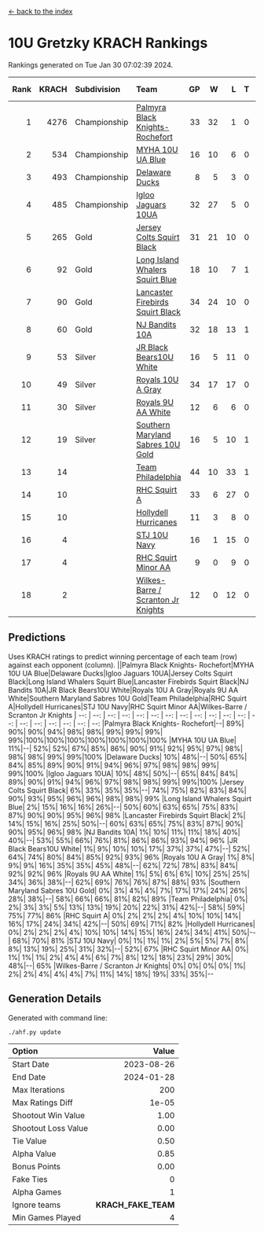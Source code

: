 [<- back to the index](readme.md)
# 10U Gretzky KRACH Rankings
Rankings generated on Tue Jan 30 07:02:39 2024.

Rank|KRACH|Subdivision|Team|GP|W|L|T|OTW|OTL|SoS|Exp Wins|Win Diff
---:|---:|:---|:---|---:|---:|---:|---:|---:|---:|---:|---:|---:
1|4276|Championship|[Palmyra Black Knights- Rochefort](https://gamesheetstats.com/seasons/3659/teams/140260/schedule)|33|32|1|0|0|1|159|32.8|-0.0
2|534|Championship|[MYHA 10U UA Blue](https://gamesheetstats.com/seasons/3659/teams/140258/schedule)|16|10|6|0|0|0|1140|10.8|-0.0
3|493|Championship|[Delaware Ducks](https://gamesheetstats.com/seasons/3659/teams/140218/schedule)|8|5|3|0|0|0|1454|5.8|-0.0
4|485|Championship|[Igloo Jaguars 10UA](https://gamesheetstats.com/seasons/3659/teams/140253/schedule)|32|27|5|0|0|1|231|27.9|0.0
5|265|Gold|[Jersey Colts Squirt Black](https://gamesheetstats.com/seasons/3659/teams/140254/schedule)|31|21|10|0|1|3|592|21.9|0.0
6|92|Gold|[Long Island Whalers Squirt Blue](https://gamesheetstats.com/seasons/3659/teams/140257/schedule)|18|10|7|1|0|0|518|11.4|0.0
7|90|Gold|[Lancaster Firebirds Squirt Black](https://gamesheetstats.com/seasons/3659/teams/140256/schedule)|34|24|10|0|2|1|319|24.9|0.0
8|60|Gold|[NJ Bandits 10A](https://gamesheetstats.com/seasons/3659/teams/140259/schedule)|32|18|13|1|0|1|113|19.4|0.0
9|53|Silver|[JR Black Bears10U White](https://gamesheetstats.com/seasons/3659/teams/140255/schedule)|16|5|11|0|1|1|911|5.9|0.0
10|49|Silver|[Royals 10U A Gray](https://gamesheetstats.com/seasons/3659/teams/140262/schedule)|34|17|17|0|2|2|470|17.9|0.0
11|30|Silver|[Royals 9U AA White](https://gamesheetstats.com/seasons/3659/teams/140225/schedule)|12|6|6|0|0|0|65|6.9|0.0
12|19|Silver|[Southern Maryland Sabres 10U Gold](https://gamesheetstats.com/seasons/3659/teams/140263/schedule)|16|5|10|1|2|0|82|6.4|0.0
13|14||[Team Philadelphia](https://gamesheetstats.com/seasons/3659/teams/140226/schedule)|44|10|33|1|0|2|696|11.4|0.0
14|10||[RHC Squirt A](https://gamesheetstats.com/seasons/3659/teams/140261/schedule)|33|6|27|0|2|0|125|6.9|0.0
15|10||[Hollydell Hurricanes](https://gamesheetstats.com/seasons/3659/teams/140220/schedule)|11|3|8|0|0|0|136|3.9|0.0
16|4||[STJ 10U Navy](https://gamesheetstats.com/seasons/3659/teams/140264/schedule)|16|1|15|0|0|0|838|1.9|0.0
17|4||[RHC Squirt Minor AA](https://gamesheetstats.com/seasons/3659/teams/140224/schedule)|9|0|9|0|0|0|223|0.9|0.0
18|2||[Wilkes-Barre / Scranton Jr Knights](https://gamesheetstats.com/seasons/3659/teams/140228/schedule)|12|0|12|0|0|0|1353|0.9|0.0

## Predictions
Uses KRACH ratings to predict winning percentage of each team (row) against each opponent (column).
||Palmyra Black Knights- Rochefort|MYHA 10U UA Blue|Delaware Ducks|Igloo Jaguars 10UA|Jersey Colts Squirt Black|Long Island Whalers Squirt Blue|Lancaster Firebirds Squirt Black|NJ Bandits 10A|JR Black Bears10U White|Royals 10U A Gray|Royals 9U AA White|Southern Maryland Sabres 10U Gold|Team Philadelphia|RHC Squirt A|Hollydell Hurricanes|STJ 10U Navy|RHC Squirt Minor AA|Wilkes-Barre / Scranton Jr Knights
| --: | --: | --: | --: | --: | --: | --: | --: | --: | --: | --: | --: | --: | --: | --: | --: | --: | --: | --: 
|Palmyra Black Knights- Rochefort|--| 89%| 90%| 90%| 94%| 98%| 98%| 99%| 99%| 99%| 99%|100%|100%|100%|100%|100%|100%|100%
|MYHA 10U UA Blue| 11%|--| 52%| 52%| 67%| 85%| 86%| 90%| 91%| 92%| 95%| 97%| 98%| 98%| 98%| 99%| 99%|100%
|Delaware Ducks| 10%| 48%|--| 50%| 65%| 84%| 85%| 89%| 90%| 91%| 94%| 96%| 97%| 98%| 98%| 99%| 99%|100%
|Igloo Jaguars 10UA| 10%| 48%| 50%|--| 65%| 84%| 84%| 89%| 90%| 91%| 94%| 96%| 97%| 98%| 98%| 99%| 99%|100%
|Jersey Colts Squirt Black|  6%| 33%| 35%| 35%|--| 74%| 75%| 82%| 83%| 84%| 90%| 93%| 95%| 96%| 96%| 98%| 98%| 99%
|Long Island Whalers Squirt Blue|  2%| 15%| 16%| 16%| 26%|--| 50%| 60%| 63%| 65%| 75%| 83%| 87%| 90%| 90%| 95%| 96%| 98%
|Lancaster Firebirds Squirt Black|  2%| 14%| 15%| 16%| 25%| 50%|--| 60%| 63%| 65%| 75%| 83%| 87%| 90%| 90%| 95%| 96%| 98%
|NJ Bandits 10A|  1%| 10%| 11%| 11%| 18%| 40%| 40%|--| 53%| 55%| 66%| 76%| 81%| 86%| 86%| 93%| 94%| 96%
|JR Black Bears10U White|  1%|  9%| 10%| 10%| 17%| 37%| 37%| 47%|--| 52%| 64%| 74%| 80%| 84%| 85%| 92%| 93%| 96%
|Royals 10U A Gray|  1%|  8%|  9%|  9%| 16%| 35%| 35%| 45%| 48%|--| 62%| 72%| 78%| 83%| 84%| 92%| 92%| 96%
|Royals 9U AA White|  1%|  5%|  6%|  6%| 10%| 25%| 25%| 34%| 36%| 38%|--| 62%| 69%| 76%| 76%| 87%| 88%| 93%
|Southern Maryland Sabres 10U Gold|  0%|  3%|  4%|  4%|  7%| 17%| 17%| 24%| 26%| 28%| 38%|--| 58%| 66%| 66%| 81%| 82%| 89%
|Team Philadelphia|  0%|  2%|  3%|  3%|  5%| 13%| 13%| 19%| 20%| 22%| 31%| 42%|--| 58%| 59%| 75%| 77%| 86%
|RHC Squirt A|  0%|  2%|  2%|  2%|  4%| 10%| 10%| 14%| 16%| 17%| 24%| 34%| 42%|--| 50%| 69%| 71%| 82%
|Hollydell Hurricanes|  0%|  2%|  2%|  2%|  4%| 10%| 10%| 14%| 15%| 16%| 24%| 34%| 41%| 50%|--| 68%| 70%| 81%
|STJ 10U Navy|  0%|  1%|  1%|  1%|  2%|  5%|  5%|  7%|  8%|  8%| 13%| 19%| 25%| 31%| 32%|--| 52%| 67%
|RHC Squirt Minor AA|  0%|  1%|  1%|  1%|  2%|  4%|  4%|  6%|  7%|  8%| 12%| 18%| 23%| 29%| 30%| 48%|--| 65%
|Wilkes-Barre / Scranton Jr Knights|  0%|  0%|  0%|  0%|  1%|  2%|  2%|  4%|  4%|  4%|  7%| 11%| 14%| 18%| 19%| 33%| 35%|--

## Generation Details

Generated with command line:
```
./ahf.py update
```

| Option | Value |
| :----- | ----: |
| Start Date | 2023-08-26 |
| End Date | 2024-01-28 |
| Max Iterations | 200 |
| Max Ratings Diff | 1e-05 |
| Shootout Win Value | 1.00 |
| Shootout Loss Value | 0.00 |
| Tie Value | 0.50 |
| Alpha Value | 0.85 |
| Bonus Points | 0.00 |
| Fake Ties | 0 |
| Alpha Games | 1 |
| Ignore teams | __KRACH_FAKE_TEAM__ |
| Min Games Played | 4 |

